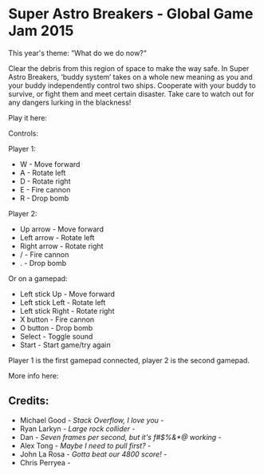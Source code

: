 Super Astro Breakers - Global Game Jam 2015
==========================

This year's theme: “What do we do now?“

Clear the debris from this region of space to make the way safe. In Super Astro Breakers, ‘buddy system’ takes on a whole new meaning as you and your buddy independently control two ships. Cooperate with your buddy to survive, or fight them and meet certain disaster. Take care to watch out for any dangers lurking in the blackness!


Play it here: 

Controls:

Player 1:

- W - Move forward
- A - Rotate left
- D - Rotate right
- E - Fire cannon
- R - Drop bomb

Player 2:

- Up arrow - Move forward
- Left arrow - Rotate left
- Right arrow - Rotate right
- / - Fire cannon
- . - Drop bomb

Or on a gamepad:

- Left stick Up - Move forward
- Left stick Left - Rotate left
- Left stick Right - Rotate right
- X button - Fire cannon
- O button - Drop bomb
- Select - Toggle sound
- Start - Start game/try again

Player 1 is the first gamepad connected, player 2 is the second gamepad.


More info here: 


Credits:
---------
* Michael Good - _Stack Overflow, I love you_ -
* Ryan Larkyn - _Large rock collider_ -
* Dan - _Seven frames per second, but it's f#$%&*@ working_ -
* Alex Tong - _Maybe I need to pull first?_ -
* John La Rosa - _Gotta beat our 4800 score!_ -
* Chris Perryea -
